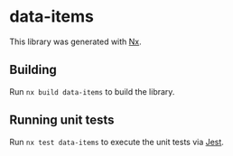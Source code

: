 # data-items

This library was generated with [Nx](https://nx.dev).

## Building

Run `nx build data-items` to build the library.

## Running unit tests

Run `nx test data-items` to execute the unit tests via [Jest](https://jestjs.io).
